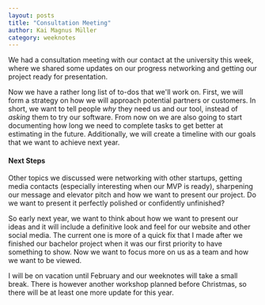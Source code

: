 ```yaml
---
layout: posts
title: "Consultation Meeting"
author: Kai Magnus Müller
category: weeknotes
---
```


We had a consultation meeting with our contact at the university this week, where we shared some updates on our progress networking and getting our project ready for presentation.

Now we have a rather long list of to-dos that we'll work on. First, we will form a strategy on how we will approach potential partners or customers. In short, we want to tell people *why* they need us and our tool, instead of *asking* them to try our software. From now on we are also going to start documenting how long we need to complete tasks to get better at estimating in the future. Additionally, we will create a timeline with our goals that we want to achieve next year. 

#### Next Steps

Other topics we discussed were networking with other startups, getting media contacts (especially interesting when our MVP is ready), sharpening our message and elevator pitch and how we want to present our project. Do we want to present it perfectly polished or confidently unfinished?

So early next year, we want to think about how we want to present our ideas and it will include a definitive look and feel for our website and other social media. The current one is more of a quick fix that I made after we finished our bachelor project when it was our first priority to have something to show. Now we want to focus more on us as a team and how we want to be viewed. 

I will be on vacation until February and our weeknotes will take a small break. There is however another workshop planned before Christmas, so there will be at least one more update for this year.
